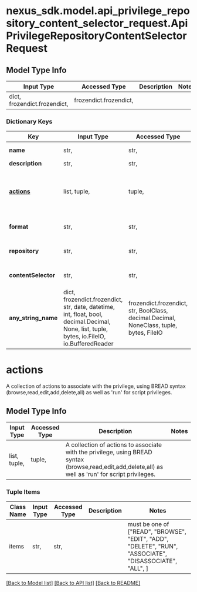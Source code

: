 # nexus_sdk.model.api_privilege_repository_content_selector_request.ApiPrivilegeRepositoryContentSelectorRequest

## Model Type Info

| Input Type                   | Accessed Type          | Description | Notes |
| ---------------------------- | ---------------------- | ----------- | ----- |
| dict, frozendict.frozendict, | frozendict.frozendict, |             |

### Dictionary Keys

| Key                     | Input Type                                                                                                                                  | Accessed Type                                                                           | Description                                                                                                                                                     | Notes      |
| ----------------------- | ------------------------------------------------------------------------------------------------------------------------------------------- | --------------------------------------------------------------------------------------- | --------------------------------------------------------------------------------------------------------------------------------------------------------------- | ---------- |
| **name**                | str,                                                                                                                                        | str,                                                                                    | The name of the privilege. This value cannot be changed.                                                                                                        | [optional] |
| **description**         | str,                                                                                                                                        | str,                                                                                    |                                                                                                                                                                 | [optional] |
| **[actions](#actions)** | list, tuple,                                                                                                                                | tuple,                                                                                  | A collection of actions to associate with the privilege, using BREAD syntax (browse,read,edit,add,delete,all) as well as &#x27;run&#x27; for script privileges. | [optional] |
| **format**              | str,                                                                                                                                        | str,                                                                                    | The repository format (i.e &#x27;nuget&#x27;, &#x27;npm&#x27;) this privilege will grant access to (or \* for all).                                             | [optional] |
| **repository**          | str,                                                                                                                                        | str,                                                                                    | The name of the repository this privilege will grant access to (or \* for all).                                                                                 | [optional] |
| **contentSelector**     | str,                                                                                                                                        | str,                                                                                    | The name of a content selector that will be used to grant access to content via this privilege.                                                                 | [optional] |
| **any_string_name**     | dict, frozendict.frozendict, str, date, datetime, int, float, bool, decimal.Decimal, None, list, tuple, bytes, io.FileIO, io.BufferedReader | frozendict.frozendict, str, BoolClass, decimal.Decimal, NoneClass, tuple, bytes, FileIO | any string name can be used but the value must be the correct type                                                                                              | [optional] |

# actions

A collection of actions to associate with the privilege, using BREAD syntax (browse,read,edit,add,delete,all) as well as 'run' for script privileges.

## Model Type Info

| Input Type   | Accessed Type | Description                                                                                                                                                     | Notes |
| ------------ | ------------- | --------------------------------------------------------------------------------------------------------------------------------------------------------------- | ----- |
| list, tuple, | tuple,        | A collection of actions to associate with the privilege, using BREAD syntax (browse,read,edit,add,delete,all) as well as &#x27;run&#x27; for script privileges. |

### Tuple Items

| Class Name | Input Type | Accessed Type | Description | Notes                                                                                                   |
| ---------- | ---------- | ------------- | ----------- | ------------------------------------------------------------------------------------------------------- |
| items      | str,       | str,          |             | must be one of ["READ", "BROWSE", "EDIT", "ADD", "DELETE", "RUN", "ASSOCIATE", "DISASSOCIATE", "ALL", ] |

[[Back to Model list]](../../README.md#documentation-for-models) [[Back to API list]](../../README.md#documentation-for-api-endpoints) [[Back to README]](../../README.md)
